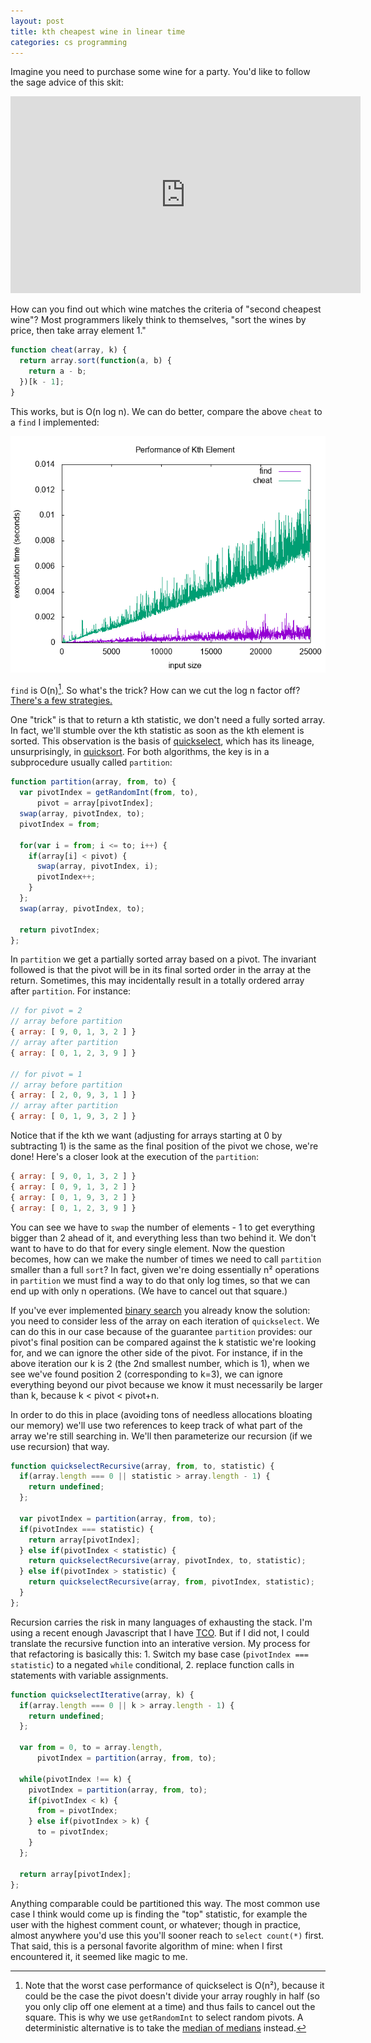```yaml
---
layout: post
title: kth cheapest wine in linear time
categories: cs programming
---
```


Imagine you need to purchase some wine for a party. You'd like to follow the sage advice of this skit:

<iframe width="560" height="315" src="https://www.youtube.com/embed/mlg3H1StHpQ" frameborder="0" allowfullscreen></iframe>

How can you find out which wine matches the criteria of "second cheapest wine"? Most programmers likely think to themselves, "sort the wines by price, then take array element 1."

```javascript
function cheat(array, k) {
  return array.sort(function(a, b) {
    return a - b;
  })[k - 1];
}
```

This works, but is O(n log n). We can do better, compare the above `cheat` to a `find` I implemented:

![](/images/kth-element.png)

`find` is O(n)[^worst]. So what's the trick? How can we cut the log n factor off? [There's a few strategies.](https://www.quora.com/What-is-the-most-efficient-algorithm-to-find-the-kth-smallest-element-in-an-array-having-n-unordered-elements)

One "trick" is that to return a kth statistic, we don't need a fully sorted array. In fact, we'll stumble over the kth statistic as soon as the kth element is sorted. This observation is the basis of [quickselect](https://en.wikipedia.org/wiki/Quickselect), which has its lineage, unsurprisingly, in [quicksort](https://en.wikipedia.org/wiki/Quicksort). For both algorithms, the key is in a subprocedure usually called `partition`:

```javascript
function partition(array, from, to) {
  var pivotIndex = getRandomInt(from, to),
      pivot = array[pivotIndex];
  swap(array, pivotIndex, to);
  pivotIndex = from;

  for(var i = from; i <= to; i++) {
    if(array[i] < pivot) {
      swap(array, pivotIndex, i);
      pivotIndex++;
    }
  };
  swap(array, pivotIndex, to);

  return pivotIndex;
};
```

In `partition` we get a partially sorted array based on a pivot. The invariant followed is that the pivot will be in its final sorted order in the array at the return. Sometimes, this may incidentally result in a totally ordered array after `partition`. For instance:

```javascript
// for pivot = 2
// array before partition
{ array: [ 9, 0, 1, 3, 2 ] }
// array after partition
{ array: [ 0, 1, 2, 3, 9 ] }

// for pivot = 1
// array before partition
{ array: [ 2, 0, 9, 3, 1 ] }
// array after partition
{ array: [ 0, 1, 9, 3, 2 ] }
```

Notice that if the kth we want (adjusting for arrays starting at 0 by subtracting 1) is the same as the final position of the pivot we chose, we're done! Here's a closer look at the execution of the `partition`:

```javascript
{ array: [ 9, 0, 1, 3, 2 ] }
{ array: [ 0, 9, 1, 3, 2 ] }
{ array: [ 0, 1, 9, 3, 2 ] }
{ array: [ 0, 1, 2, 3, 9 ] }
```

You can see we have to `swap` the number of elements - 1 to get everything bigger than 2 ahead of it, and everything less than two behind it. We don't want to have to do that for every single element. Now the question becomes, how can we make the number of times we need to call `partition` smaller than a full `sort`? In fact, given we're doing essentially n² operations in `partition` we must find  a way to do that only log times, so that we can end up with only n operations. (We have to cancel out that square.)

If you've ever implemented [binary search](https://en.wikipedia.org/wiki/Binary_search_algorithm) you already know the solution: you need to consider less of the array on each iteration of `quickselect`. We can do this in our case because of the guarantee `partition` provides: our pivot's final position can be compared against the k statistic we're looking for, and we can ignore the other side of the pivot. For instance, if in the above iteration our k is 2 (the 2nd smallest number, which is 1), when we see we've found position 2 (corresponding to k=3), we can ignore everything beyond our pivot because we know it must necessarily be larger than k, because k < pivot < pivot+n.

In order to do this in place (avoiding tons of needless allocations bloating our memory) we'll use two references to keep track of what part of the array we're still searching in. We'll then parameterize our recursion (if we use recursion) that way.


```javascript
function quickselectRecursive(array, from, to, statistic) {
  if(array.length === 0 || statistic > array.length - 1) {
    return undefined;
  };

  var pivotIndex = partition(array, from, to);
  if(pivotIndex === statistic) {
    return array[pivotIndex];
  } else if(pivotIndex < statistic) {
    return quickselectRecursive(array, pivotIndex, to, statistic);
  } else if(pivotIndex > statistic) {
    return quickselectRecursive(array, from, pivotIndex, statistic);
  }
};
```

Recursion carries the risk in many languages of exhausting the stack. I'm using a recent enough Javascript that I have [TCO](http://www.2ality.com/2015/06/tail-call-optimization.html). But if I did not, I could translate the recursive function into an interative version. My process for that refactoring is basically this: 1. Switch my base case (`pivotIndex === statistic`) to a negated `while` conditional, 2. replace function calls in statements with variable assignments.

```javascript
function quickselectIterative(array, k) {
  if(array.length === 0 || k > array.length - 1) {
    return undefined;
  };

  var from = 0, to = array.length,
      pivotIndex = partition(array, from, to);

  while(pivotIndex !== k) {
    pivotIndex = partition(array, from, to);
    if(pivotIndex < k) {
      from = pivotIndex;
    } else if(pivotIndex > k) {
      to = pivotIndex;
    }
  };

  return array[pivotIndex];
};
```

Anything comparable could be partitioned this way. The most common use case I think would come up is finding the "top" statistic, for example the user with the highest comment count, or whatever; though in practice, almost anywhere you'd use this you'll sooner reach to `select count(*)` first. That said, this is a personal favorite algorithm of mine: when I first encountered it, it seemed like magic to me.

[^worst]: Note that the worst case performance of quickselect is O(n²), because it could be the case the pivot doesn't divide your array roughly in half (so you only clip off one element at a time) and thus fails to cancel out the square. This is why we use `getRandomInt` to select random pivots. A deterministic alternative is to take the [median of medians](https://en.wikipedia.org/wiki/Median_of_medians) instead.

